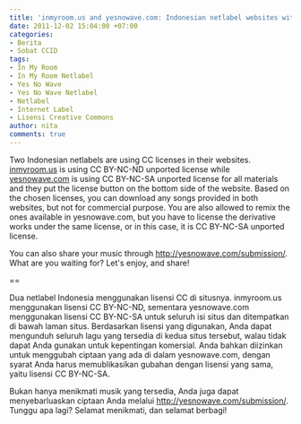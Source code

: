 ```yaml
---
title: 'inmyroom.us and yesnowave.com: Indonesian netlabel websites with CC licenses'
date: 2011-12-02 15:04:00 +07:00
categories:
- Berita
- Sobat CCID
tags:
- In My Room
- In My Room Netlabel
- Yes No Wave
- Yes No Wave Netlabel
- Netlabel
- Internet Label
- Lisensi Creative Commons
author: nita
comments: true
---
```


Two Indonesian netlabels are using CC licenses in their websites. [inmyroom.us](http://inmyroom.us) is using CC BY-NC-ND unported license while [yesnowave.com](http://yesnowave.com) is using CC BY-NC-SA unported license for all materials and they put the license button on the bottom side of the website. Based on the chosen licenses, you can download any songs provided in both websites, but not for commercial purpose. You are also allowed to remix the ones available in yesnowave.com, but you have to license the derivative works under the same license, or in this case, it is CC BY-NC-SA unported license.

You can also share your music through http://yesnowave.com/submission/. What are you waiting for? Let's enjoy, and share!

==

Dua netlabel Indonesia menggunakan lisensi CC di situsnya. inmyroom.us menggunakan lisensi CC BY-NC-ND, sementara yesnowave.com menggunakan lisensi CC BY-NC-SA untuk seluruh isi situs dan ditempatkan di bawah laman situs. Berdasarkan lisensi yang digunakan, Anda dapat mengunduh seluruh lagu yang tersedia di kedua situs tersebut, walau tidak dapat Anda gunakan untuk kepentingan komersial. Anda bahkan diizinkan untuk menggubah ciptaan yang ada di dalam yesnowave.com, dengan syarat Anda harus memublikasikan gubahan dengan lisensi yang sama, yaitu lisensi CC BY-NC-SA.

Bukan hanya menikmati musik yang tersedia, Anda juga dapat menyebarluaskan ciptaan Anda melalui http://yesnowave.com/submission/. Tunggu apa lagi? Selamat menikmati, dan selamat berbagi!
